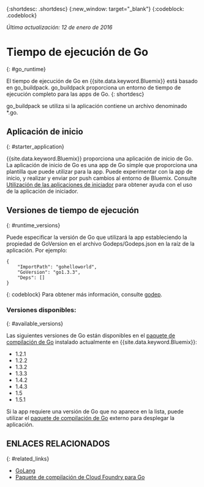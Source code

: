 {:shortdesc: .shortdesc}
{:new_window: target="_blank"}
{:codeblock: .codeblock}

*Última actualización: 12 de enero de 2016*

# Tiempo de ejecución de Go
{: #go_runtime}

El tiempo de ejecución de Go en {{site.data.keyword.Bluemix}} está basado en go_buildpack.
go_buildpack proporciona un entorno de tiempo de ejecución completo para las apps de Go.
{: shortdesc}

go_buildpack se utiliza si la aplicación contiene un archivo denominado *.go.

## Aplicación de inicio
{: #starter_application}

{{site.data.keyword.Bluemix}} proporciona una aplicación de inicio de Go. La aplicación de inicio de Go es una app de Go simple que proporciona una plantilla que puede utilizar para la app. Puede experimentar con la app de inicio, y realizar y enviar por push cambios al entorno de Bluemix. Consulte [Utilización de las aplicaciones de iniciador](../../cfapps/starter_app_usage.html) para obtener ayuda con el uso de la aplicación de iniciador.

## Versiones de tiempo de ejecución
{: #runtime_versions}

Puede especificar la versión de Go que utilizará la app estableciendo la propiedad de GoVersion en el archivo Godeps/Godeps.json en la raíz de la aplicación. Por ejemplo:

```
{
	"ImportPath": "gohelloworld",
	"GoVersion": "go1.3.3",
	"Deps": []
}
```
{: codeblock}
Para obtener más información,
consulte [godep](https://github.com/tools/godep).

### Versiones disponibles:
{: #available_versions}

Las siguientes versiones de Go están disponibles en el
[paquete de compilación de Go](https://github.com/cloudfoundry/go-buildpack/releases/tag/v1.6.2)
instalado actualmente en {{site.data.keyword.Bluemix}}:

* 1.2.1
* 1.2.2
* 1.3.2
* 1.3.3
* 1.4.2
* 1.4.3
* 1.5
* 1.5.1

Si la app requiere una versión de Go que no aparece en la lista,
puede utilizar el
[paquete de compilación de Go](https://github.com/cloudfoundry/go-buildpack.git) externo para desplegar
la aplicación.

## ENLACES RELACIONADOS
{: #related_links}
* [GoLang](http://golang.org/)
* [Paquete de compilación de Cloud Foundry para Go](https://github.com/cloudfoundry/go-buildpack)
